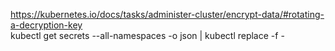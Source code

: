 https://kubernetes.io/docs/tasks/administer-cluster/encrypt-data/#rotating-a-decryption-key    
kubectl get secrets --all-namespaces -o json | kubectl replace -f -    
